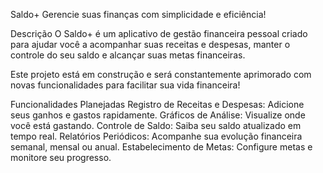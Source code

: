 Saldo+
Gerencie suas finanças com simplicidade e eficiência!

Descrição
O Saldo+ é um aplicativo de gestão financeira pessoal criado para ajudar você a acompanhar suas receitas e despesas, manter o controle do seu saldo e alcançar suas metas financeiras.

Este projeto está em construção e será constantemente aprimorado com novas funcionalidades para facilitar sua vida financeira!

Funcionalidades Planejadas
Registro de Receitas e Despesas: Adicione seus ganhos e gastos rapidamente.
Gráficos de Análise: Visualize onde você está gastando.
Controle de Saldo: Saiba seu saldo atualizado em tempo real.
Relatórios Periódicos: Acompanhe sua evolução financeira semanal, mensal ou anual.
Estabelecimento de Metas: Configure metas e monitore seu progresso.
